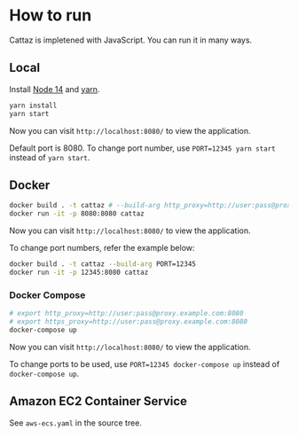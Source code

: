 # How to run

Cattaz is impletened with JavaScript.
You can run it in many ways.

## Local

Install [Node 14](https://nodejs.org/en/download/) and [yarn](https://yarnpkg.com/getting-started/install).

```bash
yarn install
yarn start
```

Now you can visit `http://localhost:8080/` to view the application.

Default port is 8080. To change port number, use `PORT=12345 yarn start` instead of `yarn start`.

## Docker

```bash
docker build . -t cattaz # --build-arg http_proxy=http://user:pass@proxy.example.com:8080 --build-arg https_proxy=http://user:pass@proxy.example.com:8080
docker run -it -p 8080:8080 cattaz
```

Now you can visit `http://localhost:8080/` to view the application.

To change port numbers, refer the example below:

```bash
docker build . -t cattaz --build-arg PORT=12345
docker run -it -p 12345:8080 cattaz
```

### Docker Compose

```bash
# export http_proxy=http://user:pass@proxy.example.com:8080
# export https_proxy=http://user:pass@proxy.example.com:8080
docker-compose up
```

Now you can visit `http://localhost:8080/` to view the application.

To change ports to be used, use `PORT=12345 docker-compose up` instead of `docker-compose up`.

## Amazon EC2 Container Service

See `aws-ecs.yaml` in the source tree.
